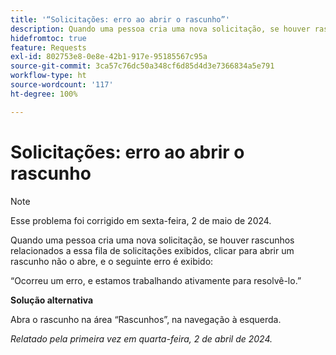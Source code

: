 ```yaml
---
title: '“Solicitações: erro ao abrir o rascunho”'
description: Quando uma pessoa cria uma nova solicitação, se houver rascunhos relacionados a essa fila de solicitações exibidos, clicar para abrir um rascunho não o abre, e um erro é exibido. Uma solução alternativa está disponível.
hidefromtoc: true
feature: Requests
exl-id: 802753e8-0e8e-42b1-917e-95185567c95a
source-git-commit: 3ca57c76dc50a348cf6d85d4d3e7366834a5e791
workflow-type: ht
source-wordcount: '117'
ht-degree: 100%

---
```


# Solicitações: erro ao abrir o rascunho

>[!NOTE]
>
>Esse problema foi corrigido em sexta-feira, 2 de maio de 2024.

Quando uma pessoa cria uma nova solicitação, se houver rascunhos relacionados a essa fila de solicitações exibidos, clicar para abrir um rascunho não o abre, e o seguinte erro é exibido:

“Ocorreu um erro, e estamos trabalhando ativamente para resolvê-lo.”

**Solução alternativa**

Abra o rascunho na área “Rascunhos”, na navegação à esquerda.

_Relatado pela primeira vez em quarta-feira, 2 de abril de 2024._
